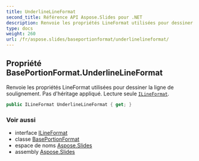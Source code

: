 ```yaml
---
title: UnderlineLineFormat
second_title: Référence API Aspose.Slides pour .NET
description: Renvoie les propriétés LineFormat utilisées pour dessiner la ligne de soulignement. Pas d'héritage appliqué. Lecture seule ILineFormataspose.slides/ilineformat.
type: docs
weight: 260
url: /fr/aspose.slides/baseportionformat/underlinelineformat/
---
```


## Propriété BasePortionFormat.UnderlineLineFormat

Renvoie les propriétés LineFormat utilisées pour dessiner la ligne de soulignement. Pas d'héritage appliqué. Lecture seule [`ILineFormat`](../../ilineformat).

```csharp
public ILineFormat UnderlineLineFormat { get; }
```

### Voir aussi

* interface [ILineFormat](../../ilineformat)
* classe [BasePortionFormat](../../baseportionformat)
* espace de noms [Aspose.Slides](../../baseportionformat)
* assembly [Aspose.Slides](../../../)

<!-- NE MODIFIEZ PAS : généré par xmldocmd pour Aspose.Slides.dll -->